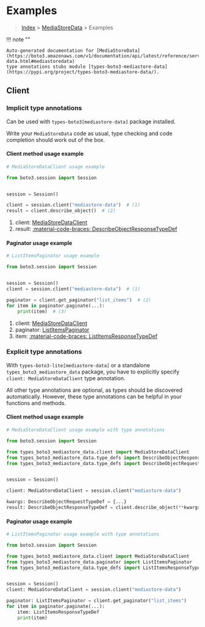 # Examples

> [Index](../README.md) > [MediaStoreData](./README.md) > Examples

!!! note ""

    Auto-generated documentation for [MediaStoreData](https://boto3.amazonaws.com/v1/documentation/api/latest/reference/services/mediastore-data.html#mediastoredata)
    type annotations stubs module [types-boto3-mediastore-data](https://pypi.org/project/types-boto3-mediastore-data/).

## Client

### Implicit type annotations

Can be used with `types-boto3[mediastore-data]` package installed.

Write your `MediaStoreData` code as usual,
type checking and code completion should work out of the box.


#### Client method usage example

```python
# MediaStoreDataClient usage example

from boto3.session import Session


session = Session()

client = session.client("mediastore-data")  # (1)
result = client.describe_object()  # (2)
```

1. client: [MediaStoreDataClient](./client.md)
2. result: [:material-code-braces: DescribeObjectResponseTypeDef](./type_defs.md#describeobjectresponsetypedef)



#### Paginator usage example

```python
# ListItemsPaginator usage example

from boto3.session import Session


session = Session()
client = session.client("mediastore-data")  # (1)

paginator = client.get_paginator("list_items")  # (2)
for item in paginator.paginate(...):
    print(item)  # (3)
```

1. client: [MediaStoreDataClient](./client.md)
2. paginator: [ListItemsPaginator](./paginators.md#listitemspaginator)
3. item: [:material-code-braces: ListItemsResponseTypeDef](./type_defs.md#listitemsresponsetypedef)




### Explicit type annotations

With `types-boto3-lite[mediastore-data]`
or a standalone `types_boto3_mediastore_data` package, you have to explicitly specify `client: MediaStoreDataClient` type annotation.

All other type annotations are optional, as types should be discovered automatically.
However, these type annotations can be helpful in your functions and methods.


#### Client method usage example

```python
# MediaStoreDataClient usage example with type annotations

from boto3.session import Session

from types_boto3_mediastore_data.client import MediaStoreDataClient
from types_boto3_mediastore_data.type_defs import DescribeObjectResponseTypeDef
from types_boto3_mediastore_data.type_defs import DescribeObjectRequestTypeDef


session = Session()

client: MediaStoreDataClient = session.client("mediastore-data")

kwargs: DescribeObjectRequestTypeDef = {...}
result: DescribeObjectResponseTypeDef = client.describe_object(**kwargs)
```



#### Paginator usage example

```python
# ListItemsPaginator usage example with type annotations

from boto3.session import Session

from types_boto3_mediastore_data.client import MediaStoreDataClient
from types_boto3_mediastore_data.paginator import ListItemsPaginator
from types_boto3_mediastore_data.type_defs import ListItemsResponseTypeDef


session = Session()
client: MediaStoreDataClient = session.client("mediastore-data")

paginator: ListItemsPaginator = client.get_paginator("list_items")
for item in paginator.paginate(...):
    item: ListItemsResponseTypeDef
    print(item)
```




